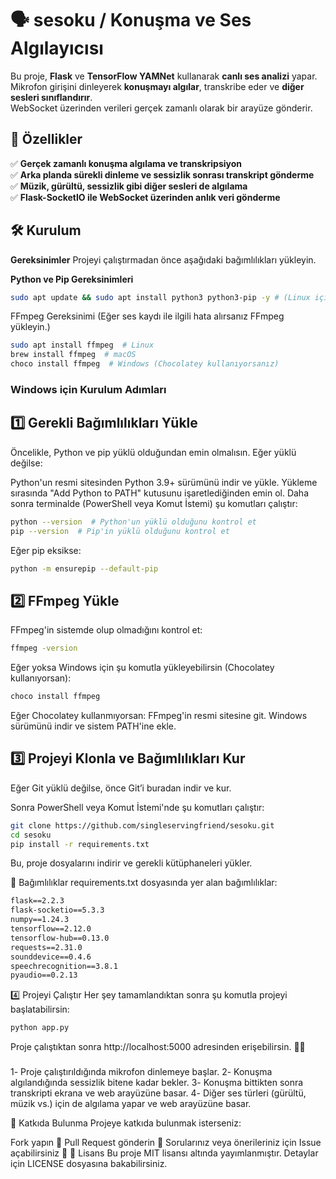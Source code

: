 # 🗣️ sesoku / Konuşma ve Ses Algılayıcısı

Bu proje, **Flask** ve **TensorFlow YAMNet** kullanarak **canlı ses analizi** yapar.  
Mikrofon girişini dinleyerek **konuşmayı algılar**, transkribe eder ve **diğer sesleri sınıflandırır**.  
WebSocket üzerinden verileri gerçek zamanlı olarak bir arayüze gönderir.

## 🚀 Özellikler
✅ **Gerçek zamanlı konuşma algılama ve transkripsiyon**  
✅ **Arka planda sürekli dinleme ve sessizlik sonrası transkript gönderme**  
✅ **Müzik, gürültü, sessizlik gibi diğer sesleri de algılama**  
✅ **Flask-SocketIO ile WebSocket üzerinden anlık veri gönderme**  


## 🛠️ Kurulum

**Gereksinimler**
Projeyi çalıştırmadan önce aşağıdaki bağımlılıkları yükleyin.

**Python ve Pip Gereksinimleri**
```bash
sudo apt update && sudo apt install python3 python3-pip -y # (Linux için)
```
FFmpeg Gereksinimi
(Eğer ses kaydı ile ilgili hata alırsanız FFmpeg yükleyin.)
```bash
sudo apt install ffmpeg  # Linux
brew install ffmpeg  # macOS
choco install ffmpeg  # Windows (Chocolatey kullanıyorsanız)
```
### Windows için Kurulum Adımları
## 1️⃣ Gerekli Bağımlılıkları Yükle
Öncelikle, Python ve pip yüklü olduğundan emin olmalısın. Eğer yüklü değilse:

Python'un resmi sitesinden Python 3.9+ sürümünü indir ve yükle.
Yükleme sırasında "Add Python to PATH" kutusunu işaretlediğinden emin ol.
Daha sonra terminalde (PowerShell veya Komut İstemi) şu komutları çalıştır:
```bash
python --version  # Python'un yüklü olduğunu kontrol et
pip --version  # Pip'in yüklü olduğunu kontrol et
```
Eğer pip eksikse:
```bash
python -m ensurepip --default-pip
```
## 2️⃣ FFmpeg Yükle
FFmpeg'in sistemde olup olmadığını kontrol et:
```bash
ffmpeg -version
```
Eğer yoksa Windows için şu komutla yükleyebilirsin (Chocolatey kullanıyorsan):
```bash
choco install ffmpeg
```
Eğer Chocolatey kullanmıyorsan:
FFmpeg'in resmi sitesine git.
Windows sürümünü indir ve sistem PATH'ine ekle.


## 3️⃣ Projeyi Klonla ve Bağımlılıkları Kur
Eğer Git yüklü değilse, önce Git’i buradan indir ve kur.

Sonra PowerShell veya Komut İstemi'nde şu komutları çalıştır:
```bash
git clone https://github.com/singleservingfriend/sesoku.git
cd sesoku
pip install -r requirements.txt
```
Bu, proje dosyalarını indirir ve gerekli kütüphaneleri yükler.

📝 Bağımlılıklar
requirements.txt dosyasında yer alan bağımlılıklar:
```txt
flask==2.2.3
flask-socketio==5.3.3
numpy==1.24.3
tensorflow==2.12.0
tensorflow-hub==0.13.0
requests==2.31.0
sounddevice==0.4.6
speechrecognition==3.8.1
pyaudio==0.2.13
```

4️⃣ Projeyi Çalıştır
Her şey tamamlandıktan sonra şu komutla projeyi başlatabilirsin:

```bash
python app.py
```
Proje çalıştıktan sonra http://localhost:5000 adresinden erişebilirsin. 🎯🔥

###

1️- Proje çalıştırıldığında mikrofon dinlemeye başlar.
2️- Konuşma algılandığında sessizlik bitene kadar bekler.
3️- Konuşma bittikten sonra transkripti ekrana ve web arayüzüne basar.
4️- Diğer ses türleri (gürültü, müzik vs.) için de algılama yapar ve web arayüzüne basar.

🤝 Katkıda Bulunma
Projeye katkıda bulunmak isterseniz:

Fork yapın 🍴
Pull Request gönderin 📌
Sorularınız veya önerileriniz için Issue açabilirsiniz 📝
📜 Lisans
Bu proje MIT lisansı altında yayımlanmıştır.
Detaylar için LICENSE dosyasına bakabilirsiniz.
